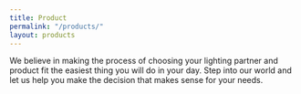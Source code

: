 ```yaml
---
title: Product
permalink: "/products/"
layout: products
---
```


We believe in making the process of choosing your lighting partner and product fit the easiest thing you will do in your day.  Step into our world and let us help you make the decision that makes sense for your needs.